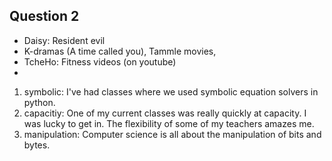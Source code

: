 ## Question 2

* Daisy: Resident evil
* K-dramas (A time called you), Tammle movies,
* TcheHo: Fitness videos (on youtube)
* 



1. symbolic: I've had classes where we used symbolic equation solvers in python.
2. capacitiy: One of my current classes was really quickly at capacity. I was lucky to get in.  The flexibility of some of my teachers amazes me.
3. manipulation: Computer science is all about the manipulation of bits and bytes.

